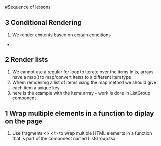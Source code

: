 #Sequence of lessons

## 3 Conditional Rendering
1. We render contents based on certain conditions
-

## 2 Render lists

1. We cannot use a regular for loop to iterate over the items
In js, arrays have a map() to map/convert items to a different item type
2. Whem remderimg a list of items using the map method we should give each item a unique key
3. here is the example with the items array - work is done in ListGroup component

## 1 Wrap multiple elements in a function to diplay on the page

1. Use fragments <> </> to wrap multiple HTML elements in a function that is part of the component named ListGroup.tsx
